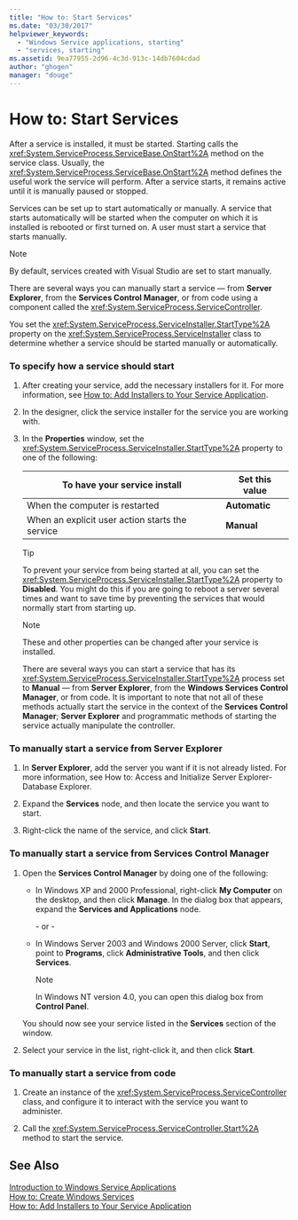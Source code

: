 ```yaml
---
title: "How to: Start Services"
ms.date: "03/30/2017"
helpviewer_keywords: 
  - "Windows Service applications, starting"
  - "services, starting"
ms.assetid: 9ea77955-2d96-4c3d-913c-14db7604cdad
author: "ghogen"
manager: "douge"
---
```

# How to: Start Services
After a service is installed, it must be started. Starting calls the <xref:System.ServiceProcess.ServiceBase.OnStart%2A> method on the service class. Usually, the <xref:System.ServiceProcess.ServiceBase.OnStart%2A> method defines the useful work the service will perform. After a service starts, it remains active until it is manually paused or stopped.  

 Services can be set up to start automatically or manually. A service that starts automatically will be started when the computer on which it is installed is rebooted or first turned on. A user must start a service that starts manually.  

> [!NOTE]
>  By default, services created with Visual Studio are set to start manually.  

 There are several ways you can manually start a service — from **Server Explorer**, from the **Services Control Manager**, or from code using a component called the <xref:System.ServiceProcess.ServiceController>.  

 You set the <xref:System.ServiceProcess.ServiceInstaller.StartType%2A> property on the <xref:System.ServiceProcess.ServiceInstaller> class to determine whether a service should be started manually or automatically.  

### To specify how a service should start  

1. After creating your service, add the necessary installers for it. For more information, see [How to: Add Installers to Your Service Application](../../../docs/framework/windows-services/how-to-add-installers-to-your-service-application.md).  

2. In the designer, click the service installer for the service you are working with.  

3. In the **Properties** window, set the <xref:System.ServiceProcess.ServiceInstaller.StartType%2A> property to one of the following:  


   |To have your service install|Set this value|  
   |----------------------------------|--------------------|  
   |When the computer is restarted|**Automatic**|  
   |When an explicit user action starts the service|**Manual**|  

   > [!TIP]
   >  To prevent your service from being started at all, you can set the <xref:System.ServiceProcess.ServiceInstaller.StartType%2A> property to **Disabled**. You might do this if you are going to reboot a server several times and want to save time by preventing the services that would normally start from starting up.  

   > [!NOTE]
   >  These and other properties can be changed after your service is installed.  

    There are several ways you can start a service that has its <xref:System.ServiceProcess.ServiceInstaller.StartType%2A> process set to **Manual** — from **Server Explorer**, from the **Windows Services Control Manager**, or from code. It is important to note that not all of these methods actually start the service in the context of the **Services Control Manager**; **Server Explorer** and programmatic methods of starting the service actually manipulate the controller.  

### To manually start a service from Server Explorer  

1. In **Server Explorer**, add the server you want if it is not already listed. For more information, see How to: Access and Initialize Server Explorer-Database Explorer.  

2. Expand the **Services** node, and then locate the service you want to start.  

3. Right-click the name of the service, and click **Start**.  

### To manually start a service from Services Control Manager  

1. Open the **Services Control Manager** by doing one of the following:  

   - In Windows XP and 2000 Professional, right-click **My Computer** on the desktop, and then click **Manage**. In the dialog box that appears, expand the **Services and Applications** node.  

      \- or -  

   - In Windows Server 2003 and Windows 2000 Server, click **Start**, point to **Programs**, click **Administrative Tools**, and then click **Services**.  

     > [!NOTE]
     >  In Windows NT version 4.0, you can open this dialog box from **Control Panel**.  

    You should now see your service listed in the **Services** section of the window.  

2. Select your service in the list, right-click it, and then click **Start**.  

### To manually start a service from code  

1. Create an instance of the <xref:System.ServiceProcess.ServiceController> class, and configure it to interact with the service you want to administer.  

2. Call the <xref:System.ServiceProcess.ServiceController.Start%2A> method to start the service.  

## See Also  
 [Introduction to Windows Service Applications](../../../docs/framework/windows-services/introduction-to-windows-service-applications.md)  
 [How to: Create Windows Services](../../../docs/framework/windows-services/how-to-create-windows-services.md)  
 [How to: Add Installers to Your Service Application](../../../docs/framework/windows-services/how-to-add-installers-to-your-service-application.md)
